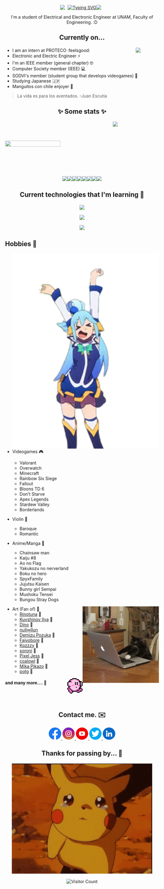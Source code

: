 

<p align="center" style="display: flex; justify-content: center;">
    <img src="https://media4.giphy.com/media/zX5Lf9WcW6ojm/giphy.gif" width="5%" style="margin: 0;" />
    <a href="https://git.io/typing-svg">
        <img src="https://readme-typing-svg.demolab.com?font=Pixelify+Sans&duration=2000&pause=500&color=E66FFF&center=true&vCenter=true&width=435&lines=%F0%9F%A6%86Deivi's+here!+%F0%9F%A6%86;%F0%9F%A6%8AWelcome+to+my+profile!+%3AD%F0%9F%A6%8A"
            alt="Typing SVG" style="margin: 0;" />
    </a>
    <img src="https://media1.giphy.com/media/NKcHjb5vYSE3E0H4ug/giphy.gif" width="5%" style="margin: 0;" />
</p>



[//]: <> (<p align="right">)
[//]: <> (    <img src="https://komarev.com/ghpvc/?username=se2510&color=9afbfc&style=plastic&label=+Curiosos+Encontrados+:3">)
[//]: <> (</p>)

<p align="center">
	I'm a student of Electrical and Electronic Engineer at UNAM, Faculty of Engineering. :D
</p>
<!--  -->

[//]:<p align = "center">
[//]:  <img src="gif/dazai.gif" width="498" height="276"  />
[//]:</p>



## <p align="center"> Currently on... </p>

<p>
  <img src="gif/catinteresting.gif" align = "right" width="15%"  />
</p>

- I am an intern at PROTECO :feelsgood:
- Electronic and Electric Engineer ⚡
- I'm an IEEE member (general chapter) 🤓
- Computer Society member (IEEE) 💻
- SODVI's member (student group that develops videogames) 👾
- Studying Japanese :jp:
- Manguitos con chile enjoyer 🥭

> La vida es para los aventados. -Juan Escutia

## <p align="center"> :sparkles: Some stats :sparkles: </p>



<p>
  <a href="https://github.com/anuraghazra/github-readme-stats">
  <img align="right" src="https://github-readme-stats.vercel.app/api/top-langs/?username=se2510&langs_count=6&theme=react&layout=donut-vertical" align = "right" width="30%" />
  </a>
</p> 
<br>
<p>
</p>
<br>

<p align = "left">
  <a href="https://github.com/anuraghazra/github-readme-stats">
  <img src="https://github-readme-stats.vercel.app/api?username=se2510&show_icons=true&theme=react&rank_icon=github"  width="60%" height="60%"  />
  </a>
</p> 

[//]:<p align = "center">
[//]:  <img src="gif/catzilla.gif"  width="40%" height="40%"  />
[//]:</p> 
<br>
<p>
</p>
<br>

<br>
<p align="center">
  <img src="https://i.giphy.com/media/XAxylRMCdpbEWUAvr8/giphy.webp" width="100"><img src="https://i.giphy.com/media/fsEaZldNC8A1PJ3mwp/giphy.webp" width="100"><img src="https://media3.giphy.com/media/ln7z2eWriiQAllfVcn/200w.webp" width="100"><img src="https://i.giphy.com/media/eNAsjO55tPbgaor7ma/200w.webp" width="100"><img src="https://i.giphy.com/media/VgGthkhUvGgOit7Y9i/giphy.webp" width="100"><img src="https://media3.giphy.com/media/kdFc8fubgS31b8DsVu/giphy.webp" width="100"><img src="https://i.giphy.com/media/KzJkzjggfGN5Py6nkT/200.webp" width="100"><img src="https://i.giphy.com/media/IdyAQJVN2kVPNUrojM/200.webp" width="100">
</p>

## <p align="center"> Current technologies that I'm learning 👾 </p>

<p align="center">
  <a href="https://skillicons.dev">
    <img src="https://skillicons.dev/icons?i=git,js,c,cpp,cs,python,java,php" width="700"/>
  </a>
</p>
<p align="center">
  <a href="https://skillicons.dev">
    <img src="https://skillicons.dev/icons?i=matlab,github,flutter,dart,bash,mysql,latex,md" width="700"/>
  </a>
</p>
<p align="center">
  <a href="https://skillicons.dev">
    <img src="https://skillicons.dev/icons?i=docker,godot,react,angular,nodejs,nextjs,mongodb,arduino" width="700"/>
  </a>
</p>


## Hobbies :cherry_blossom:



  <img src="gif/aquadance.gif" align = "right" width="480" height="640"  />
</p> 

- Videogames :video_game:
    - Valorant
    - Overwatch
    - Minecraft
    - Rainbow Six Siege
    - Fallout
    - Bloons TD 6
    - Don't Starve
    - Apex Legends
    - Stardew Valley
    - Borderlands

- Violin :violin:
    - Baroque
    - Romantic

- Anime/Manga :book:
    - Chainsaw man
    - Kaiju #8
    - Ao no Flag
    - Yakukozu no nerverland
    - Boku no hero
    - SpyxFamily
    - Jujutsu Kaisen
    - Bunny girl Sempai
    - Mushoku Tensei
    - Bungou Stray Dogs

 <p>
  <img src="gif/catwork.gif" align = "right" width="250"   />
</p>

- Art (Fan of) :art:
    - [Rinotuna][rinot] :blue_heart:
    - [Kuvshinov Ilya][kuv] :blue_heart:
    - [Dino][din] :blue_heart:
    - [null∞llun][null]
    - [Demizu Pozuka][dem] :blue_heart:
    - [Fajyobore][faj] :blue_heart:
    - [Kozzzy][koz] :blue_heart:
    - [soroni][sor] :blue_heart:
    - [Pixel Jess][jess] :blue_heart:
    - [coalowl][coal] :blue_heart:
    - [Mika Pikazo][mika] :blue_heart:
    - [potg][po] :blue_heart:
<p>
  <img src="gif/kirbywalk.gif" align = "right" width="10%" height="10%"  />
</p>

<p>
  
#### and many more....  :blue_heart:

[rinot]: https://twitter.com/rinotuna
[din]: https://twitter.com/Dino_illus
[faj]: https://twitter.com/fajyobore323
[koz]: https://twitter.com/kozzz_y
[sor]: https://twitter.com/sorrowny
[jess]: https://twitter.com/pixeljess
[coal]: https://twitter.com/coalowl
[mika]: https://twitter.com/MikaPikaZo
[po]: https://twitter.com/potg333
[kuv]: https://twitter.com/Kuvshinov_Ilya
[null]: https://twitter.com/nulllllllun
[dem]: https://twitter.com/DemizuPosuka

<br>

</br>

## <p align="center"> Contact me.  :envelope: </p>

 <!-- <p>
  <img src="gif/catwork.gif" align = "right" width="250"   />
</p>  -->


<div align="center">
<a href="https://www.facebook.com/Dont.fck.me/">
  <img src="img/facebook.png" width="8%" alt="Facebook">
</a>

<a href="https://www.instagram.com/mr.cuac/">
  <img src="img/instagram.png" width="8%" alt="Instagram">
</a>

<a href="https://www.youtube.com/channel/UCmRRrVEQ0wpG1uFUz-sRrLA">
  <img src="img/youtube.png" width="8%" alt="Youtube">
</a>

<a href="https://twitter.com/MrMiaaau">
  <img src="img/twitter.png" width="8%" alt="Twitter / X">
</a>

<a href="https://www.linkedin.com/in/david-elias-gonz%C3%A1lez-garc%C3%ADa-569a9a207/">
  <img src="img/linkedin.png" width="8%" alt="Linkedin">
</a>
</div>

## 	<p align="center"> Thanks for passing by... :flags: </p>
	
<p align = "center">
  <img src="gif/byepikachu.gif"  width="460" height="360"  />
</p> 
<p align = "center">
	<img alt="Visitor Count" src="https://profile-counter.glitch.me/{se2510}/count.svg">
</p> 

